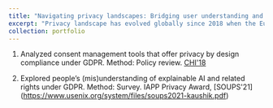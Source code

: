 ```yaml
---
title: "Navigating privacy landscapes: Bridging user understanding and regulatory compliance"
excerpt: "Privacy landscape has evolved globally since 2018 when the Europeann Union-General Data Protection Regulation (EU-GDPR) came into force. However there remains a gap between high-level regulatory requirements and the ground-level implementation and adoption of privacy best pratices. Through this line of research, I explore consumers' understanding of their legal privacy rights, and industry's responses to the regulatory compliance."
collection: portfolio
---
```


1. Analyzed consent management tools that offer privacy by design compliance under GDPR. Method: Policy review. [CHI'18](https://drive.google.com/file/d/1C5Y5Da7BUr6WDvX9u4RWLoJOerzQaOR5/view)

2. Explored people’s (mis)understanding of explainable AI and related rights under GDPR. Method: Survey. IAPP Privacy Award, [SOUPS'21] (https://www.usenix.org/system/files/soups2021-kaushik.pdf)

